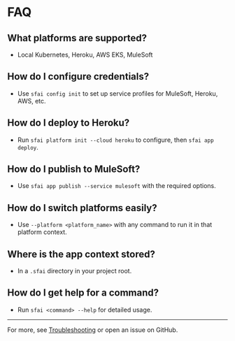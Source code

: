 # FAQ

## What platforms are supported?
- Local Kubernetes, Heroku, AWS EKS, MuleSoft

## How do I configure credentials?
- Use `sfai config init` to set up service profiles for MuleSoft, Heroku, AWS, etc.

## How do I deploy to Heroku?
- Run `sfai platform init --cloud heroku` to configure, then `sfai app deploy`.

## How do I publish to MuleSoft?
- Use `sfai app publish --service mulesoft` with the required options.

## How do I switch platforms easily?
- Use `--platform <platform_name>` with any command to run it in that platform context.

## Where is the app context stored?
- In a `.sfai` directory in your project root.

## How do I get help for a command?
- Run `sfai <command> --help` for detailed usage.

---

For more, see [Troubleshooting](getting-started/installation.md) or open an issue on GitHub.
